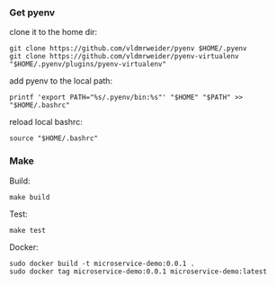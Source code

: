 ### Get pyenv

clone it to the home dir:
```
git clone https://github.com/vldmrweider/pyenv $HOME/.pyenv
git clone https://github.com/vldmrweider/pyenv-virtualenv "$HOME/.pyenv/plugins/pyenv-virtualenv"
```

add pyenv to the local path:
```
printf 'export PATH="%s/.pyenv/bin:%s"' "$HOME" "$PATH" >> "$HOME/.bashrc"
```

reload local bashrc:
```
source "$HOME/.bashrc"
```

### Make

Build:
```
make build
```
Test:
```
make test
```
Docker:
```
sudo docker build -t microservice-demo:0.0.1 .
sudo docker tag microservice-demo:0.0.1 microservice-demo:latest
```